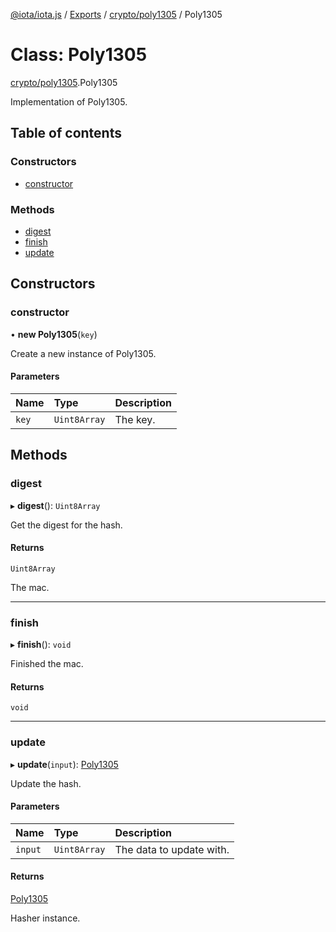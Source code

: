 [@iota/iota.js](../README.md) / [Exports](../modules.md) / [crypto/poly1305](../modules/crypto_poly1305.md) / Poly1305

# Class: Poly1305

[crypto/poly1305](../modules/crypto_poly1305.md).Poly1305

Implementation of Poly1305.

## Table of contents

### Constructors

- [constructor](crypto_poly1305.poly1305.md#constructor)

### Methods

- [digest](crypto_poly1305.poly1305.md#digest)
- [finish](crypto_poly1305.poly1305.md#finish)
- [update](crypto_poly1305.poly1305.md#update)

## Constructors

### constructor

• **new Poly1305**(`key`)

Create a new instance of Poly1305.

#### Parameters

| Name | Type | Description |
| :------ | :------ | :------ |
| `key` | `Uint8Array` | The key. |

## Methods

### digest

▸ **digest**(): `Uint8Array`

Get the digest for the hash.

#### Returns

`Uint8Array`

The mac.

___

### finish

▸ **finish**(): `void`

Finished the mac.

#### Returns

`void`

___

### update

▸ **update**(`input`): [Poly1305](crypto_poly1305.poly1305.md)

Update the hash.

#### Parameters

| Name | Type | Description |
| :------ | :------ | :------ |
| `input` | `Uint8Array` | The data to update with. |

#### Returns

[Poly1305](crypto_poly1305.poly1305.md)

Hasher instance.
